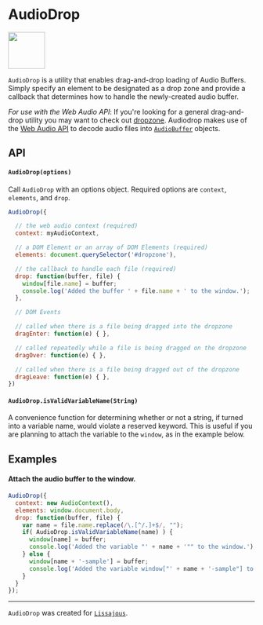 # AudioDrop

<img src="https://github.com/kylestetz/AudioDrop/blob/master/audiodrop.png" width="75" height="75" />

`AudioDrop` is a utility that enables drag-and-drop loading of Audio Buffers. Simply specify an element to be designated as a drop zone and provide a callback that determines how to handle the newly-created audio buffer.

*For use with the Web Audio API*: If you're looking for a general drag-and-drop utility you may want to check out [dropzone](http://www.dropzonejs.com/). Audiodrop makes use of the [Web Audio API](https://developer.mozilla.org/en-US/docs/Web/API/Web_Audio_API) to decode audio files into [`AudioBuffer`](https://developer.mozilla.org/en-US/docs/Web/API/AudioBuffer) objects.

## API

#### `AudioDrop(options)`

Call `AudioDrop` with an options object. Required options are `context`, `elements`, and `drop`.

```javascript
AudioDrop({

  // the web audio context (required)
  context: myAudioContext,

  // a DOM Element or an array of DOM Elements (required)
  elements: document.querySelector('#dropzone'),

  // the callback to handle each file (required)
  drop: function(buffer, file) {
    window[file.name] = buffer;
    console.log('Added the buffer ' + file.name + ' to the window.');
  },

  // DOM Events

  // called when there is a file being dragged into the dropzone
  dragEnter: function(e) { },

  // called repeatedly while a file is being dragged on the dropzone
  dragOver: function(e) { },

  // called when there is a file being dragged out of the dropzone
  dragLeave: function(e) { },
})
```

#### `AudioDrop.isValidVariableName(String)`

A convenience function for determining whether or not a string, if turned into a variable name, would violate a reserved keyword. This is useful if you are planning to attach the variable to the `window`, as in the example below.

## Examples

#### Attach the audio buffer to the window.

```javascript
AudioDrop({
  context: new AudioContext(),
  elements: window.document.body,
  drop: function(buffer, file) {
    var name = file.name.replace(/\.[^/.]+$/, "");
    if( AudioDrop.isValidVariableName(name) ) {
      window[name] = buffer;
      console.log('Added the variable "' + name + '"" to the window.');
    } else {
      window[name + '-sample'] = buffer;
      console.log('Added the variable window["' + name + '-sample"] to the window.');
    }
  }
});
```

-----------------------

`AudioDrop` was created for [`Lissajous`](https://github.com/kylestetz/lissajous).